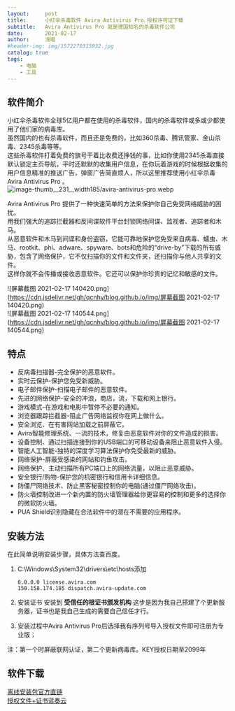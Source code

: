 ```yaml
---
layout:     post
title:      小红伞杀毒软件 Avira Antivirus Pro 授权许可证下载
subtitle:   Avira Antivirus Pro 就是德国知名的杀毒软件公司
date:       2021-02-17
author:     浅唱
#header-img: img/1572270315932.jpg
catalog: true
tags:
    - 电脑
    - 工具
---
```



## 软件简介
小红伞杀毒软件全球5亿用户都在使用的杀毒软件，国内的杀毒软件或多或少都使用了他们家的病毒库。  
虽然国内的也有杀毒软件，而且还是免费的，比如360杀毒、腾讯管家、金山杀毒、2345杀毒等等。  
这些杀毒软件打着免费的旗号干着比收费还挣钱的事，比如你使用2345杀毒直接默认锁定主页导航，平时还默默的收集用户信息，在你玩着游戏的时候根据收集的用户信息精准的推送广告，弹窗广告简直烦人，所以这里推荐使用小红伞杀毒 Avira Antivirus Pro 。  
![image-thumb__231__width185/avira-antivirus-pro.webp](https://assets.prod.cms.avira.com/cache-buster-1568375808/tmp/image-thumbnails/products/cms/boxshots/en/image-thumb__231__width185/avira-antivirus-pro.webp)  

Avira Antivirus Pro 提供了一种快速简单的方法来保护你自己免受网络威胁的困扰。  
用我们强大的追踪拦截器和反间谍软件平台封锁网络间谍、监视者、追踪者和木马。  
从恶意软件和木马到间谍和身份盗窃，它能可靠地保护您免受来自病毒、蠕虫、木马、rootkit、phi、adware、spyware、bots和危险的“drive-by”下载的所有威胁，包含了网络保护，它不仅扫描你的文件和文件夹，还扫描你与他人共享的文件。   
这样你就不会传播或接收恶意软件。它还可以保护你珍贵的记忆和敏感的文件。  

![屏幕截图 2021-02-17 140420.png](https://cdn.jsdelivr.net/gh/qcnhy/blog.github.io/img/屏幕截图 2021-02-17 140420.png)  
![屏幕截图 2021-02-17 140544.png](https://cdn.jsdelivr.net/gh/qcnhy/blog.github.io/img/屏幕截图 2021-02-17 140544.png)  

## 特点

- 反病毒扫描器-完全保护的恶意软件。
- 实时云保护-保护您免受新威胁。
- 电子邮件保护-扫描电子邮件的恶意软件。
- 先进的网络保护-安全的冲浪，商店，流，下载和网上银行。
- 游戏模式-在游戏和电影中暂停不必要的通知。
- 浏览器跟踪拦截器-阻止广告网络监视你在网上做什么。
- 安全浏览、在有害网站加载之前屏蔽它。
- Avira智能修理系统、一流的技术，修复由恶意软件对你的文件造成的损害。
- 设备控制、通过扫描连接到你的USB端口的可移动设备来阻止恶意软件入侵。
- 智能人工智能-独特的深度学习算法保护你免受最新的威胁。
- 网络保护-屏蔽受感染的网站和钓鱼攻击。
- 网络保护、主动扫描所有PC端口上的网络流量，以阻止恶意威胁。
- 安全银行/购物-保护您的机密银行和信用卡详细信息。
- 防僵尸网络技术、防止黑客秘密控制你的电脑(通过僵尸网络攻击)。
- 防火墙控制改进一个新内置的防火墙管理器给你更容易的控制和更多的选择你的微软防火墙。
- PUA Shield识别隐藏在合法软件中的潜在不需要的应用程序。


## 安装方法
在此简单说明安装步骤，具体方法查百度。  
1. C:\Windows\System32\drivers\etc\hosts添加

       0.0.0.0 license.avira.com
       150.158.174.185 dispatch.avira-update.com
	
2. 安装证书 安装到 **受信任的根证书颁发机构** 这步是因为我自己搭建了个更新服务器，证书也是我自己生成的需要自己信任才行。
3. 安装过程中Avira Antivirus Pro后选择我有序列号导入授权文件即可注册为专业版；

注：第一个时屏蔽联网认证，第二个更新病毒库。KEY授权日期至2099年



## 软件下载

[离线安装包官方直链](https://install.avira-update.com/package/antivirus/win/zh-cn/avira_antivirus_zh-cn.exe)  
[授权文件+证书蓝奏云](https://wwx.lanzoui.com/iVjf6lrfrwh)
